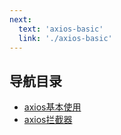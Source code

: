 ```yaml
---
next:
  text: 'axios-basic'
  link: './axios-basic'
---
```


## 导航目录
- [axios基本使用](./axios-basic)
- [axios拦截器](./axios-interceptors)
